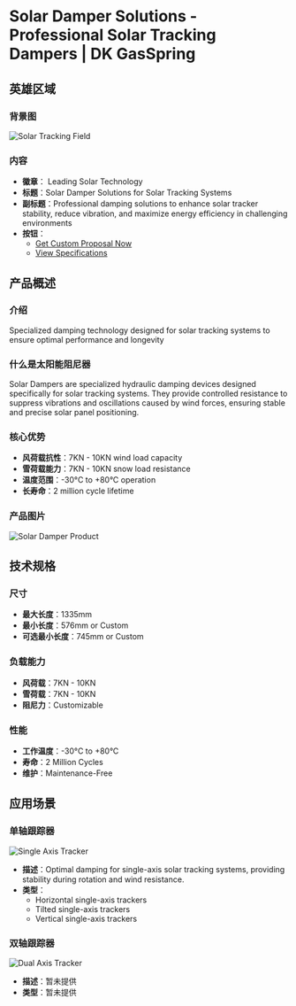 # Solar Damper Solutions - Professional Solar Tracking Dampers | DK GasSpring

## 英雄区域
### 背景图
![Solar Tracking Field](images/solar-damper/solar_tracker_field.jpg)

### 内容
- **徽章**：<i class="fas fa-sun"></i> Leading Solar Technology
- **标题**：Solar Damper Solutions for Solar Tracking Systems
- **副标题**：Professional damping solutions to enhance solar tracker stability, reduce vibration, and maximize energy efficiency in challenging environments
- **按钮**：
  - [Get Custom Proposal Now](#contact)
  - [View Specifications](#specifications)

## 产品概述
### 介绍
Specialized damping technology designed for solar tracking systems to ensure optimal performance and longevity

### 什么是太阳能阻尼器
Solar Dampers are specialized hydraulic damping devices designed specifically for solar tracking systems. They provide controlled resistance to suppress vibrations and oscillations caused by wind forces, ensuring stable and precise solar panel positioning.

### 核心优势
- **风荷载抗性**：7KN - 10KN wind load capacity
- **雪荷载能力**：7KN - 10KN snow load resistance
- **温度范围**：-30°C to +80°C operation
- **长寿命**：2 million cycle lifetime

### 产品图片
![Solar Damper Product](images/solar-damper/solar_damper_product.jpg)

## 技术规格
### 尺寸
- **最大长度**：1335mm
- **最小长度**：576mm or Custom
- **可选最小长度**：745mm or Custom

### 负载能力
- **风荷载**：7KN - 10KN
- **雪荷载**：7KN - 10KN
- **阻尼力**：Customizable

### 性能
- **工作温度**：-30°C to +80°C
- **寿命**：2 Million Cycles
- **维护**：Maintenance-Free

## 应用场景
### 单轴跟踪器
![Single Axis Tracker](images/solar-damper/solar_tracking_system.png)
- **描述**：Optimal damping for single-axis solar tracking systems, providing stability during rotation and wind resistance.
- **类型**：
  - Horizontal single-axis trackers
  - Tilted single-axis trackers
  - Vertical single-axis trackers

### 双轴跟踪器
![Dual Axis Tracker](images/solar-damper/solar_damper_application.webp)
- **描述**：暂未提供
- **类型**：暂未提供